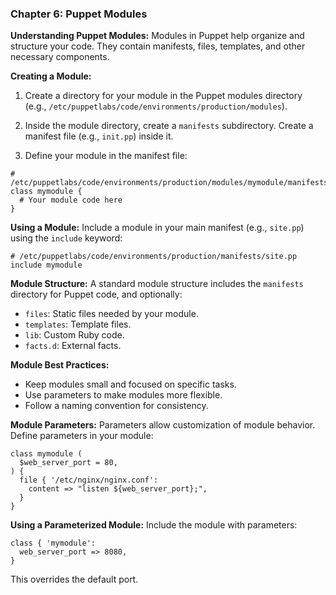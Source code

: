### Chapter 6: Puppet Modules

**Understanding Puppet Modules:**
Modules in Puppet help organize and structure your code. They contain manifests, files, templates, and other necessary components.

**Creating a Module:**
1. Create a directory for your module in the Puppet modules directory (e.g., `/etc/puppetlabs/code/environments/production/modules`).

2. Inside the module directory, create a `manifests` subdirectory. Create a manifest file (e.g., `init.pp`) inside it.

3. Define your module in the manifest file:

```puppet
# /etc/puppetlabs/code/environments/production/modules/mymodule/manifests/init.pp
class mymodule {
  # Your module code here
}
```

**Using a Module:**
Include a module in your main manifest (e.g., `site.pp`) using the `include` keyword:

```puppet
# /etc/puppetlabs/code/environments/production/manifests/site.pp
include mymodule
```

**Module Structure:**
A standard module structure includes the `manifests` directory for Puppet code, and optionally:
- `files`: Static files needed by your module.
- `templates`: Template files.
- `lib`: Custom Ruby code.
- `facts.d`: External facts.

**Module Best Practices:**
- Keep modules small and focused on specific tasks.
- Use parameters to make modules more flexible.
- Follow a naming convention for consistency.

**Module Parameters:**
Parameters allow customization of module behavior. Define parameters in your module:

```puppet
class mymodule (
  $web_server_port = 80,
) {
  file { '/etc/nginx/nginx.conf':
    content => "listen ${web_server_port};",
  }
}
```

**Using a Parameterized Module:**
Include the module with parameters:

```puppet
class { 'mymodule':
  web_server_port => 8080,
}
```

This overrides the default port.

